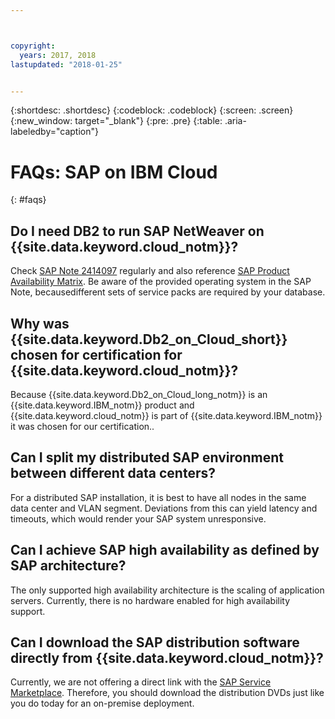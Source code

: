 ```yaml
---



copyright:
  years: 2017, 2018
lastupdated: "2018-01-25"


---
```


{:shortdesc: .shortdesc}
{:codeblock: .codeblock}
{:screen: .screen}
{:new_window: target="_blank"}
{:pre: .pre}
{:table: .aria-labeledby="caption"}

# FAQs: SAP on IBM Cloud
{: #faqs}

## Do I need DB2 to run SAP NetWeaver on {{site.data.keyword.cloud_notm}}?

Check [SAP Note 2414097](https://launchpad.support.sap.com/#/notes/2414097) regularly and also reference [SAP Product Availability Matrix](https://apps.support.sap.com/sap/support/pam). Be aware of the provided operating system in the SAP Note, becausedifferent sets of service packs are required by your database.

## Why was {{site.data.keyword.Db2_on_Cloud_short}} chosen for certification for {{site.data.keyword.cloud_notm}}?

Because {{site.data.keyword.Db2_on_Cloud_long_notm}} is an {{site.data.keyword.IBM_notm}} product and {{site.data.keyword.cloud_notm}} is part of {{site.data.keyword.IBM_notm}} it was chosen for our certification..

## Can I split my distributed SAP environment between different data centers?

For a distributed SAP installation, it is best to have all nodes in the same data center and VLAN segment. Deviations from this can yield latency and timeouts, which would render your SAP system unresponsive.

## Can I achieve SAP high availability as defined by SAP architecture?

The only supported high availability architecture is the scaling of application servers. Currently, there is no hardware enabled for high availability support.

## Can I download the SAP distribution software directly from {{site.data.keyword.cloud_notm}}?

Currently, we are not offering a direct link with the [SAP Service Marketplace](https://websmp201.sap-ag.de/). Therefore, you should download the distribution DVDs just like you do today for an on-premise deployment.
